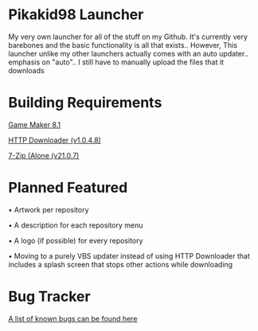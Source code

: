 # Pikakid98 Launcher
My very own launcher for all of the stuff on my Github. It's currently very barebones and the basic functionality is all that exists.. However, This launcher unlike my other launchers actually comes with an auto updater.. emphasis on "auto".. I still have to manually upload the files that it downloads

<h1>Building Requirements</h1>

[Game Maker 8.1](https://archive.org/details/GameMaker81)

[HTTP Downloader (v1.0.4.8)](https://github.com/erickutcher/httpdownloader/releases/v1.0.4.8)

[7-Zip (Alone (v21.0.7)](https://www.7-zip.org/a/7z2107-extra.7z)

<h1>Planned Featured</h1>

• Artwork per repository

• A description for each repository menu

• A logo (if possible) for every repository

• Moving to a purely VBS updater instead of using HTTP Downloader that includes a splash screen that stops other actions while downloading

<h1>Bug Tracker</h1>

[A list of known bugs can be found here](https://pikakid98.github.io/pikakid98-launcher/knownbugs)
